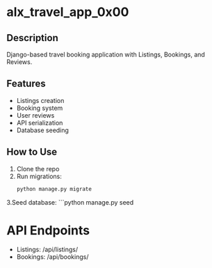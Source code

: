 # alx_travel_app_0x00

## Description

Django-based travel booking application with Listings, Bookings, and Reviews.

## Features

- Listings creation
- Booking system
- User reviews
- API serialization
- Database seeding

## How to Use

1. Clone the repo
2. Run migrations:
   ```bash
   python manage.py migrate
3.Seed database:
    ```python manage.py seed

# API Endpoints
- Listings: /api/listings/
- Bookings: /api/bookings/